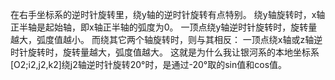 在右手坐标系的逆时针旋转里，绕y轴的逆时针旋转有点特别。
绕y轴旋转时，x轴正半轴是起始轴，即x轴正半轴的弧度为0。
一顶点绕y轴逆时针旋转时，旋转量越大，弧度值越小。
而绕其它两个轴旋转时，则与其相反：
一顶点绕x轴或z轴逆时针旋转时，旋转量越大，弧度值越大。
这就是为什么我让银河系的本地坐标系[O2;i2,j2,k2]绕j2轴逆时针旋转20°时，是通过-20°取的sin值和cos值。
